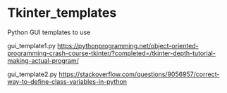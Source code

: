 # Tkinter_templates
Python GUI templates to use

gui_template1.py
	https://pythonprogramming.net/object-oriented-programming-crash-course-tkinter/?completed=/tkinter-depth-tutorial-making-actual-program/

gui_template2.py
	https://stackoverflow.com/questions/9056957/correct-way-to-define-class-variables-in-python

